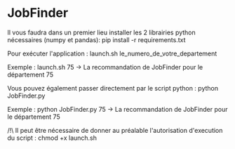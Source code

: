 # JobFinder

Il vous faudra dans un premier lieu installer les 2 librairies python nécessaires (numpy et pandas):
pip install -r requirements.txt

Pour exécuter l'application : 
launch.sh le_numero_de_votre_departement

Exemple : 
launch.sh 75 -> La recommandation de JobFinder pour le département 75

Vous pouvez également passer directement par le script python :
python JobFinder.py

Exemple :
python JobFinder.py 75 -> La recommandation de JobFinder pour le département 75


/!\ Il peut être nécessaire de donner au préalable l'autorisation d'execution du script :
chmod +x launch.sh